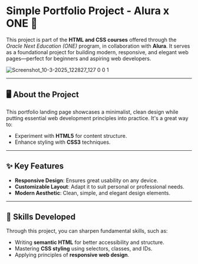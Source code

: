 # Simple Portfolio Project - Alura x ONE 🌟

This project is part of the **HTML and CSS courses** offered through the *Oracle Next Education (ONE)* program, in collaboration with **Alura**. It serves as a foundational project for building modern, responsive, and elegant web pages—perfect for beginners and aspiring web developers.

![Screenshot_10-3-2025_122827_127 0 0 1](https://github.com/user-attachments/assets/789625de-c583-4c50-9350-7e0480560163)

---

## 🖥 About the Project
This portfolio landing page showcases a minimalist, clean design while putting essential web development principles into practice. It's a great way to:
- Experiment with **HTML5** for content structure.
- Enhance styling with **CSS3** techniques.

---

## ✨ Key Features
- **Responsive Design**: Ensures great usability on any device.
- **Customizable Layout**: Adapt it to suit personal or professional needs.
- **Modern Aesthetic**: Clean, simple, and elegant design elements.

---

## 🚀 Skills Developed
Through this project, you can sharpen fundamental skills, such as:
- Writing **semantic HTML** for better accessibility and structure.
- Mastering **CSS styling** using selectors, classes, and IDs.
- Applying principles of **responsive web design**.
